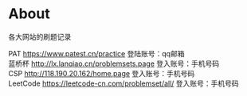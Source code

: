 # About

各大网站的刷题记录

PAT https://www.patest.cn/practice   登陆账号：qq邮箱               
蓝桥杯 http://lx.lanqiao.cn/problemsets.page  登入账号：手机号码            
CSP http://118.190.20.162/home.page  登入账号：手机号码     
LeetCode https://leetcode-cn.com/problemset/all/  登入账号：手机号码    